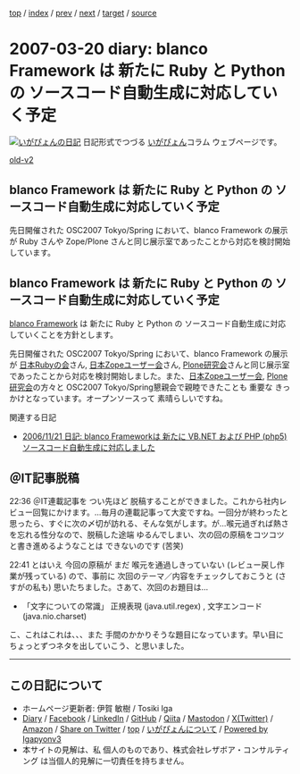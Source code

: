 [top](../index.html) 
 / [index](index.html) 
 / [prev](ig070315.html) 
 / [next](ig070327.html) 
 / [target](https://www.igapyon.jp/igapyon/diary/2007/ig070320.html) 
 / [source](https://github.com/igapyon/diary/blob/master/2007/ig070320.src.md) 

2007-03-20 diary: blanco Framework は 新たに Ruby と Python の ソースコード自動生成に対応していく予定
=====================================================================================================
[![いがぴょんの日記](https://www.igapyon.jp/igapyon/diary/images/iga202308_64.jpg "いがぴょん")](https://www.igapyon.jp/igapyon/diary/memo/memoigapyon.html) 日記形式でつづる [いがぴょん](https://www.igapyon.jp/igapyon/diary/memo/memoigapyon.html)コラム ウェブページです。

[old-v2](ig070320-orig.html)

## blanco Framework は 新たに Ruby と Python の ソースコード自動生成に対応していく予定

先日開催された OSC2007 Tokyo/Spring において、blanco Framework の展示が Ruby さんや Zope/Plone さんと同じ展示室であったことから対応を検討開始しています。


## blanco Framework は 新たに Ruby と Python の ソースコード自動生成に対応していく予定

[blanco Framework](https://www.igapyon.jp/blanco/blanco.ja.html) は 新たに Ruby と Python の ソースコード自動生成に対応していくことを方針とします。

先日開催された OSC2007 Tokyo/Spring において、blanco Framework の展示が [日本Rubyの会](http://jp.rubyist.net/)さん, [日本Zopeユーザー会](http://zope.jp/)さん, [Plone研究会](http://plone.jp/)さんと同じ展示室であったことから対応を検討開始しました。また、[日本Zopeユーザー会](http://zope.jp/), [Plone研究会](http://plone.jp/)の方々と OSC2007 Tokyo/Spring懇親会で親睦できたことも 重要な きっかけとなっています。オープンソースって 素晴らしいですね。

関連する日記

* [2006/11/21 日記: blanco Frameworkは 新たに VB.NET および PHP (php5) ソースコード自動生成に対応しました](../2006/ig061121.html)

## ＠IT記事脱稿

22:36 ＠IT連載記事を つい先ほど 脱稿することができました。これから社内レビュー回覧にかけます。…毎月の連載記事って大変ですね。一回分が終わったと思ったら、すぐに次の〆切が訪れる、そんな気がします。が…喉元過ぎれば熱さを忘れる性分なので、脱稿した途端 ゆるんでしまい、次の回の原稿をコツコツと書き進めるようなことは できないのです (苦笑)

22:41 とはいえ 今回の原稿が まだ 喉元を通過しきっていない (レビュー戻し作業が残っている) ので、事前に 次回のテーマ／内容をチェックしておこうと
(さすがの私も) 思いたちました。さあて、次回のお題目は…

* 「文字についての常識」 正規表現 (java.util.regex) , 文字エンコード (java.nio.charset)

こ、これはこれは、、、また 手間のかかりそうな題目になっています。早い目に ちょっとずつネタを出していこう、と思いました。


----------------------------------------------------------------------------------------------------

## この日記について

* ホームページ更新者: 伊賀 敏樹 / Tosiki Iga
* [Diary](https://www.igapyon.jp/igapyon/diary/) / [Facebook](https://www.facebook.com/igapyon) / [LinkedIn](https://www.linkedin.com/in/toshikiiga) / [GitHub](https://github.com/igapyon) / [Qiita](https://qiita.com/igapyon) / [Mastodon](https://social.vivaldi.net/@igapyon) / [X(Twitter)](https://twitter.com/ToshikiIga) / [Amazon](https://www.amazon.co.jp/%E4%BC%8A%E8%B3%80-%E6%95%8F%E6%A8%B9/e/B004LTQWCQ) / 
[Share on Twitter](https://twitter.com/intent/tweet?hashtags=igapyon%2Cdiary%2C%E3%81%84%E3%81%8C%E3%81%B4%E3%82%87%E3%82%93&text=blanco+Framework+%E3%81%AF+%E6%96%B0%E3%81%9F%E3%81%AB+Ruby+%E3%81%A8+Python+%E3%81%AE+%E3%82%BD%E3%83%BC%E3%82%B9%E3%82%B3%E3%83%BC%E3%83%89%E8%87%AA%E5%8B%95%E7%94%9F%E6%88%90%E3%81%AB%E5%AF%BE%E5%BF%9C%E3%81%97%E3%81%A6%E3%81%84%E3%81%8F%E4%BA%88%E5%AE%9A&url=https%3A%2F%2Fwww.igapyon.jp%2Figapyon%2Fdiary%2F2007%2Fig070320.html) / [top](../index.html) / [いがぴょんについて](https://www.igapyon.jp/igapyon/diary/memo/memoigapyon.html) / [Powered by Igapyonv3](https://github.com/igapyon/igapyonv3)
* 本サイトの見解は、私 個人のものであり、株式会社レザボア・コンサルティング は当個人的見解に一切責任を持ちません。 
